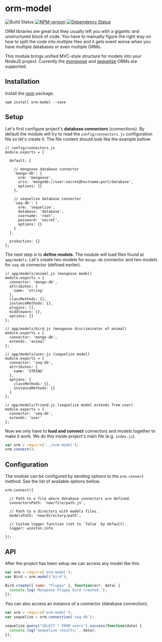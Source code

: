 # orm-model

![Build Status](https://travis-ci.org/xpepermint/orm-model.svg?branch=master)&nbsp;[![NPM version](https://badge.fury.io/js/orm-model.svg)](http://badge.fury.io/js/orm-model)&nbsp;[![Dependency Status](https://gemnasium.com/xpepermint/orm-model.svg)](https://gemnasium.com/xpepermint/orm-model)

ORM libraries are great but they usually left you with a gigantic and unstructured block of code. You have to manually figure the right way on how to split the code into multiple files and it gets event worse when you have multiple databases or even multiple ORMs.

This module brings unified MVC-style structure for models into your NodeJS project. Currently the [mongoose](http://mongoosejs.com/) and [sequelize](http://sequelizejs.com) ORMs are supported.

## Installation

Install the [npm](https://www.npmjs.org/package/orm-model) package.

```
npm install orm-model --save
```

## Setup

Let's first configure project's **database connectors** (connections). By default the module will try to read the `config/connectors.js` configuration file so let's create it. The file content should look like the example bellow.

```
// config/connectors.js
module.exports = {

  default: {

    // mongoose database connector
    'mongo-db': {
      orm: 'mongoose',
      uris: 'mongodb://user:secret@hostname:port/database',
      options: {}
    },

    // sequelize database connector
    'seq-db': {
      orm: 'sequelize',
      database: 'database',
      username: 'root',
      password: 'secret',
      options: {}
    }
  },

  production: {}
};
```

The next step is to **define models**. The module will load files found at `app/models`. Let's create two models for `mongo-db` connector and two models for `seq-db` connector (defined earlier).

```
// app/models/animal.js (mongoose model)
module.exports = {
  connector: 'mongo-db',
  attributes: {
    name: 'string'
  },
  classMethods: {},
  instanceMethods: {},
  plugins: [],
  middleware: {},
  options: {}
};
```
```
// app/models/bird.js (mongoose discriminator of animal)
module.exports = {
  connector: 'mongo-db',
  extends: 'animal'
};
```
```
// app/models/user.js (sequelize model)
module.exports = {
  connector: 'seq-db',
  attributes: {
    name: 'STRING'
  },
  options: {
    classMethods: {},
    instanceMethods: {}
  }
};
```
```
// app/models/friend.js (sequelize model extends from user)
module.exports = {
  connector: 'seq-db',
  extends: 'user'
};
```

Now we only have to **load and connect** connectors and models together to make it work. We do this inside project's main file (e.g. `index.js`).

```js
var orm = require('../orm-model');
orm.connect();
```

## Configuration

The module can be configured by sending options to the `orm.connect` method. See
the list of available options bellow.

```
orm.connect({

  // Path to a file where database connectors are defined.
  connectorsPath: 'new/file/path.js',

  // Path to a directory with models files.
  modelsPath: 'new/directory/path',

  // Custom logger function (set to `false` by default).
  logger: winston.info

});
```

## API

After the project has been setup we can access any model like this:

```js
var orm = require('orm-model');
var Bird = orm.model('bird');

Bird.create({ name: "Fluppy" }, function(err, data) {
  console.log('Mongoose Fluppy bird created.');
});
```

You can also access an instance of a connector (database connection).

```js
var orm = require('orm-model');
var sequelize = orm.connection('seq-db');

sequelize.query("SELECT * FROM users").success(function(data) {
  console.log('Sequelize results:', data);
});
```
